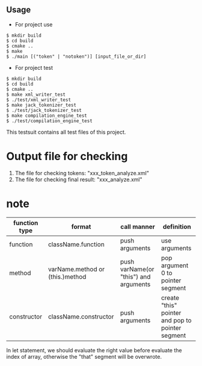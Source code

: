 ## Usage

-   For project use

```shell
$ mkdir build
$ cd build
$ cmake ..
$ make 
$ ./main [("token" | "notoken")] [input_file_or_dir]
```


-   For project test

```shell
$ mkdir build
$ cd build
$ cmake ..
$ make xml_writer_test
$ ./test/xml_writer_test
$ make jack_tokenizer_test
$ ./test/jack_tokenizer_test
$ make compilation_engine_test
$ ./test/compilation_engine_test
```

This testsuit contains all test files of this project.

# Output file for checking
1. The file for checking tokens: "xxx_token_analyze.xml"
1. The file for checking final result: "xxx_analyze.xml"


# note

| function type | format | call manner | definition |
| ---- | ---- | ---- | ---- |
| function | className.function | push arguments | use arguments |
| method | varName.method or (this.)method | push varName(or "this") and arguments | pop argument 0 to pointer segment |
| constructor | className.constructor | push arguments | create "this" pointer and pop to pointer segment |


In let statement, we should evaluate the right value before evaluate the index of array, otherwise the "that" segment will be overwrote.